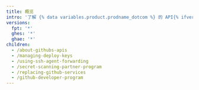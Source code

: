 ```yaml
---
title: 概览
intro: '了解 {% data variables.product.prodname_dotcom %} 的 API{% ifversion ghes or ghae %} 并保护您的部署。{% else %}、保护您的部署并加入 {% data variables.product.prodname_dotcom %} 开发者计划。{% endif %}'
versions:
  fpt: '*'
  ghes: '*'
  ghae: '*'
children:
  - /about-githubs-apis
  - /managing-deploy-keys
  - /using-ssh-agent-forwarding
  - /secret-scanning-partner-program
  - /replacing-github-services
  - /github-developer-program
---
```


